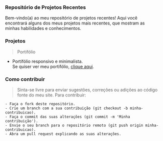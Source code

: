 ### Repositório de Projetos Recentes

Bem-vindo(a) ao meu repositório de projetos recentes! Aqui você encontrará alguns dos meus projetos mais recentes, que mostram as minhas habilidades e conhecimentos.

### Projetos

<!-- > Calculadora
- Calculadora funcional utilizando HTML, CSS e JavaScript.<br>
Se quiser testar a calculadora, [clique aqui](https://bernardomrl-calculator.netlify.app).
> Lista de tarefas
- Uma lista de tarefas simples, utilizando pela primeira vez o localStorage.<br>
Se quiser testar a lista de tarefas, [clique aqui](https://bernardomrl-todo.netlify.app).
-->
> Portifólio
- Portifólio responsivo e minimalista.<br> 
Se quiser ver meu portifólio, [clique aqui](https://bernardomrl.netlify.app).

### Como contribuir
> Sinta-se livre para enviar sugestões, correções ou adições ao código fonte do meu site. Para contribuir:

    - Faça o fork deste repositório.
    - Crie um branch com a sua contribuição (git checkout -b minha-contribuicao).
    - Faça o commit das suas alterações (git commit -m 'Minha contribuição').
    - Envie o seu branch para o repositório remoto (git push origin minha-contribuicao).
    - Abra um pull request explicando as suas alterações.
